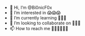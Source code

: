 - 👋 Hi, I’m @Bi0nicF0x
- 👀 I’m interested in 😱😱😱
- 🌱 I’m currently learning 🥳🥳🥳
- 💞️ I’m looking to collaborate on 🥸🥸🥸
- 📫 How to reach me 🙅‍♂️🙅‍♂️🙅‍♂️

<!---
Bi0nicF0x/Bi0nicF0x is a ✨ special ✨ repository because its `README.md` (this file) appears on your GitHub profile.
You can click the Preview link to take a look at your changes.
--->
